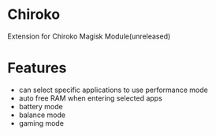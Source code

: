 # Chiroko

Extension for Chiroko Magisk Module(unreleased)

<h1>Features</h1>

- can select specific applications to use performance mode
- auto free RAM when entering selected apps
- battery mode
- balance mode
- gaming mode
